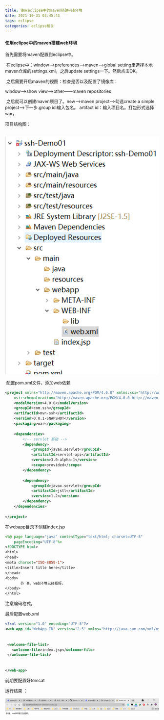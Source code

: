 ```yaml
---
title: 使用eclipse中的maven搭建web环境
date: 2021-10-31 03:45:43
tags: eclipse
categories: eclipse相关
---
```


####             使用eclipse中的maven搭建web环境

首先需要将maven配置到eclipse中。

​           在eclipse中：window——>preferences——>maven——>global setting里选择本地maven仓库的settings.xml，之后update settings一下。然后点击OK。

<!--more -->



​            之后需要开启maven的视图：检查是否以及配置了镜像库：

window——>show view——>other——maven repositories





​          之后就可以创建maven项目了。new——>maven project——>勾选create a simple project——>下一步.group id:输入包名。 artifact id：输入项目名。打包形式选择war。



项目结构图：

​      ![image-20211031034327687](./使用eclipse中的maven搭建web环境/image-20211031034327687.png)

​             配置pom.xml文件，添加web依赖

```xml
<project xmlns="http://maven.apache.org/POM/4.0.0" xmlns:xsi="http://www.w3.org/2001/XMLSchema-instance"
    xsi:schemaLocation="http://maven.apache.org/POM/4.0.0 http://maven.apache.org/xsd/maven-4.0.0.xsd">
    <modelVersion>4.0.0</modelVersion>
    <groupId>com.ssh</groupId>
    <artifactId>mvn-ssh</artifactId>
    <version>0.0.1-SNAPSHOT</version>
    <packaging>war</packaging>

    <dependencies>
        <!-- servlet 基础 -->
        <dependency>
            <groupId>javax.servlet</groupId>
            <artifactId>servlet-api</artifactId>
            <version>3.0-alpha-1</version>
            <scope>provided</scope>
        </dependency>

        <dependency>
            <groupId>javax.servlet</groupId>
            <artifactId>jstl</artifactId>
            <version>1.2</version>
        </dependency>
    </dependencies>

</project>
```





在webapp目录下创建index.jsp

```jsp 
<%@ page language="java" contentType="text/html; charset=UTF-8"
    pageEncoding="UTF-8"%>
<!DOCTYPE html>
<html>
<head>
<meta charset="ISO-8859-1">
<title>Insert title here</title>
</head>
<body>
       恭 喜，web环境已经搭好。
</body>
</html>
```



注意编码格式。



最后配置web.xml

```xml
<?xml version="1.0" encoding="UTF-8"?>
<web-app id="WebApp_ID" version="2.5" xmlns="http://java.sun.com/xml/ns/javaee" xmlns:xsi="http://www.w3.org/2001/XMLSchema-instance" xsi:schemaLocation="http://java.sun.com/xml/ns/javaee http://java.sun.com/xml/ns/javaee/web-app_2_5.xsd">


 <welcome-file-list>
   <welcome-file>index.jsp</welcome-file>
 </welcome-file-list>


</web-app>
```



前期要配置好tomcat 



运行结果 ：

![image-20211031034357373](./使用eclipse中的maven搭建web环境/image-20211031034357373.png)

